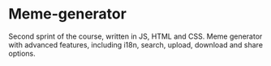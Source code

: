 # Meme-generator
Second sprint of the course, written in JS, HTML and CSS.
Meme generator with advanced features, including i18n, search, upload, download and share options.
